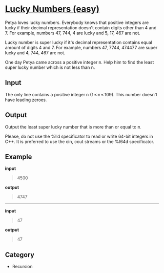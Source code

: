# [Lucky Numbers (easy)](https://codeforces.com/problemset/problem/96/B) 
Petya loves lucky numbers. Everybody knows that positive integers are lucky if their decimal representation doesn't contain digits other than 4 and 7. For example, numbers 47, 744, 4 are lucky and 5, 17, 467 are not.

Lucky number is super lucky if it's decimal representation contains equal amount of digits 4 and 7. For example, numbers 47, 7744, 474477 are super lucky and 4, 744, 467 are not.

One day Petya came across a positive integer n. Help him to find the least super lucky number which is not less than n.

## Input
The only line contains a positive integer n (1 ≤ n ≤ 109). This number doesn't have leading zeroes.

## Output
Output the least super lucky number that is more than or equal to n.

Please, do not use the %lld specificator to read or write 64-bit integers in C++. It is preferred to use the cin, cout streams or the %I64d specificator.

## Example
**input**
> 4500

**output**
> 4747
---
**input**
> 47

**output**
> 47

## Category
* Recursion
